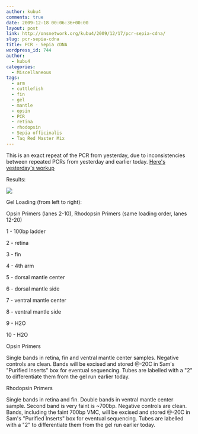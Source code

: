 ```yaml
---
author: kubu4
comments: true
date: 2009-12-18 00:06:36+00:00
layout: post
link: http://onsnetwork.org/kubu4/2009/12/17/pcr-sepia-cdna/
slug: pcr-sepia-cdna
title: PCR - Sepia cDNA
wordpress_id: 744
author:
  - kubu4
categories:
  - Miscellaneous
tags:
  - arm
  - cuttlefish
  - fin
  - gel
  - mantle
  - opsin
  - PCR
  - retina
  - rhodopsin
  - Sepia officinalis
  - Taq Red Master Mix
---
```


This is an exact repeat of the PCR from yesterday, due to inconsistencies between repeated PCRs from yesterday and earlier today. [Here's yesterday's workup](http://eagle.fish.washington.edu/Arabidopsis/Notebook%20Workup%20Files/20091215-02.jpg)

Results:

![](http://eagle.fish.washington.edu/Arabidopsis/20091217-01.jpg)

Gel Loading (from left to right):

Opsin Primers (lanes 2-10), Rhodopsin Primers (same loading order, lanes 12-20)

1 - 100bp ladder

2 - retina

3 - fin

4 - 4th arm

5 - dorsal mantle center

6 - dorsal mantle side

7 - ventral mantle center

8 - ventral mantle side

9 - H2O

10 - H2O

Opsin Primers

Single bands in retina, fin and ventral mantle center samples. Negative controls are clean. Bands will be excised and stored @-20C in Sam's "Purified Inserts" box for eventual sequencing. Tubes are labelled with a "2" to differentiate them from the gel run earlier today.

Rhodopsin Primers

Single bands in retina and fin. Double bands in ventral mantle center sample. Second band is very faint is ~700bp. Negative controls are clean. Bands, including the faint 700bp VMC, will be excised and stored @-20C in Sam's "Purified Inserts" box for eventual sequencing. Tubes are labelled with a "2" to differentiate them from the gel run earlier today.
